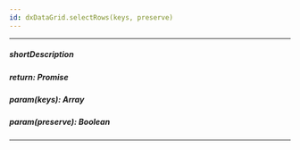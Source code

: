 ```yaml
---
id: dxDataGrid.selectRows(keys, preserve)
---
```

---
##### shortDescription
<!-- Description goes here -->

##### return: Promise<any>
<!-- Description goes here -->

##### param(keys): Array<any>
<!-- Description goes here -->

##### param(preserve): Boolean
<!-- Description goes here -->

---
<!-- Description goes here -->